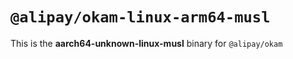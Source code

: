 # `@alipay/okam-linux-arm64-musl`

This is the **aarch64-unknown-linux-musl** binary for `@alipay/okam`
